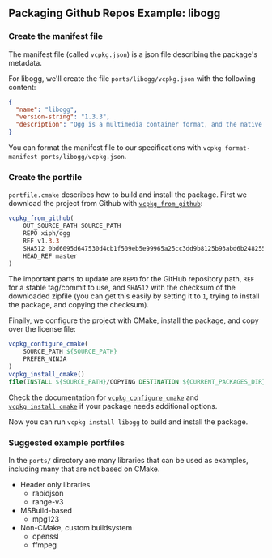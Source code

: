 ## Packaging Github Repos Example: libogg
### Create the manifest file
The manifest file (called `vcpkg.json`) is a json file describing the package's metadata.

For libogg, we'll create the file `ports/libogg/vcpkg.json` with the following content:

```json
{
  "name": "libogg",
  "version-string": "1.3.3",
  "description": "Ogg is a multimedia container format, and the native file and stream format for the Xiph.org multimedia codecs."
}
```

You can format the manifest file to our specifications with `vcpkg format-manifest ports/libogg/vcpkg.json`.

### Create the portfile
`portfile.cmake` describes how to build and install the package. First we download the project from Github with [`vcpkg_from_github`](../maintainers/vcpkg_from_github.md):

```cmake
vcpkg_from_github(
    OUT_SOURCE_PATH SOURCE_PATH
    REPO xiph/ogg
    REF v1.3.3
    SHA512 0bd6095d647530d4cb1f509eb5e99965a25cc3dd9b8125b93abd6b248255c890cf20710154bdec40568478eb5c4cde724abfb2eff1f3a04e63acef0fbbc9799b
    HEAD_REF master
)
```

The important parts to update are `REPO` for the GitHub repository path, `REF` for a stable tag/commit to use, and `SHA512` with the checksum of the downloaded zipfile (you can get this easily by setting it to `1`, trying to install the package, and copying the checksum).

Finally, we configure the project with CMake, install the package, and copy over the license file:

```cmake
vcpkg_configure_cmake(
    SOURCE_PATH ${SOURCE_PATH}
    PREFER_NINJA
)
vcpkg_install_cmake()
file(INSTALL ${SOURCE_PATH}/COPYING DESTINATION ${CURRENT_PACKAGES_DIR}/share/libogg RENAME copyright)
```

Check the documentation for [`vcpkg_configure_cmake`](../maintainers/vcpkg_configure_cmake.md) and [`vcpkg_install_cmake`](../maintainers/vcpkg_install_cmake.md) if your package needs additional options. 

Now you can run `vcpkg install libogg` to build and install the package.

### Suggested example portfiles
In the `ports/` directory are many libraries that can be used as examples, including many that are not based on CMake.

- Header only libraries
  - rapidjson
  - range-v3
- MSBuild-based
  - mpg123
- Non-CMake, custom buildsystem
  - openssl
  - ffmpeg
